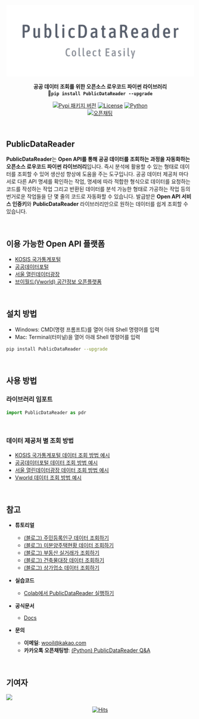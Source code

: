 <div align="center">

![PNG](https://github.com/WooilJeong/PublicDataReader/blob/main/assets/img/logo_v1.png?raw=true)

<b>공공 데이터 조회를 위한 오픈소스 로우코드 파이썬 라이브러리</b><br>
<b>🚀`pip install PublicDataReader --upgrade`</b>

[![Pypi 패키지 버전](https://img.shields.io/pypi/v/publicdatareader.svg)](https://pypi.org/project/publicdatareader/)
[![License](https://img.shields.io/pypi/l/ansicolortags.svg)](https://img.shields.io/pypi/l/ansicolortags.svg)
[![Python](https://img.shields.io/badge/Official-Docs-tomato)](https://wooiljeong.github.io/PublicDataReader/)  
[![오픈채팅](https://img.shields.io/badge/오픈채팅-Q&A-yellow?logo=KakaoTalk)](https://open.kakao.com/o/gbt2Pl2d)

<br>

<div align="left">

## PublicDataReader

**PublicDataReader**는 **Open API를 통해 공공 데이터를 조회하는 과정을 자동화하는 오픈소스 로우코드 파이썬 라이브러리**입니다. 즉시 분석에 활용할 수 있는 형태로 데이터를 조회할 수 있어 생산성 향상에 도움을 주는 도구입니다. 공공 데이터 제공처 마다 서로 다른 API 명세를 확인하는 작업, 명세에 따라 적합한 형식으로 데이터를 요청하는 코드를 작성하는 작업 그리고 반환된 데이터를 분석 가능한 형태로 가공하는 작업 등의 번거로운 작업들을 단 몇 줄의 코드로 자동화할 수 있습니다. 발급받은 **Open API 서비스 인증키**와 **PublicDataReader** 라이브러리만으로 원하는 데이터를 쉽게 조회할 수 있습니다.

<br>

## 이용 가능한 Open API 플랫폼

- [KOSIS 국가통계포털](https://kosis.kr/index/index.do)
- [공공데이터포털](https://www.data.go.kr/)
- [서울 열린데이터광장](https://data.seoul.go.kr/)
- [브이월드(Vworld) 공간정보 오픈플랫폼](https://www.vworld.kr/dev/v4api.do)

<br>

## 설치 방법

- Windows: CMD(명령 프롬프트)를 열어 아래 Shell 명령어를 입력
- Mac: Terminal(터미널)을 열어 아래 Shell 명령어를 입력

```bash
pip install PublicDataReader --upgrade
```

<br>

## 사용 방법

### 라이브러리 임포트

```python
import PublicDataReader as pdr
```

<br>

### 데이터 제공처 별 조회 방법

- [KOSIS 국가통계포털 데이터 조회 방법 예시](https://github.com/WooilJeong/PublicDataReader/blob/main/assets/docs/kosis.md)
- [공공데이터포털 데이터 조회 방법 예시](https://github.com/WooilJeong/PublicDataReader/blob/main/assets/docs/portal.md)
- [서울 열린데이터광장 데이터 조회 방법 예시](https://github.com/WooilJeong/PublicDataReader/blob/main/assets/docs/seoul.md)
- [Vworld 데이터 조회 방법 예시](https://github.com/WooilJeong/PublicDataReader/blob/main/assets/docs/vworld.md)


<br>

## 참고

- **튜토리얼**  
  - [(블로그) 주민등록인구 데이터 조회하기](https://wooiljeong.github.io/python/pdr-kosis-ex1/)
  - [(블로그) 미분양주택현황 데이터 조회하기](https://wooiljeong.github.io/python/pdr-kosis-ex2/)
  - [(블로그) 부동산 실거래가 조회하기](https://wooiljeong.github.io/python/public_data_reader_01/)
  - [(블로그) 건축물대장 데이터 조회하기](https://wooiljeong.github.io/python/public_data_reader_03/)
  - [(블로그) 상가업소 데이터 조회하기](https://wooiljeong.github.io/python/public_data_reader_02/)

- **실습코드**  
  - [Colab에서 PublicDataReader 실행하기](https://colab.research.google.com/drive/1fgT0D_tP-JyglobtDFfYQ6wQXfWWujIV?usp=sharing)  

- **공식문서**
  - [Docs](https://wooiljeong.github.io/PublicDataReader/)

- **문의**  
  - **이메일**: wooil@kakao.com  
  - **카카오톡 오픈채팅방**: [(Python) PublicDataReader Q&A](https://open.kakao.com/o/gbt2Pl2d)  

<br>

## 기여자


<a href="https://github.com/wooiljeong/PublicDataReader/graphs/contributors">
  <img src="https://contrib.rocks/image?repo=wooiljeong/PublicDataReader" />
</a>

<br>



<div align=center>

[![Hits](https://hits.seeyoufarm.com/api/count/incr/badge.svg?url=https%3A%2F%2Fgithub.com%2FWooilJeong%2FPublicDataReader&count_bg=%2379C83D&title_bg=%23555555&icon=github.svg&icon_color=%23FFFFFF&title=hits&edge_flat=false)](https://hits.seeyoufarm.com)

</div>